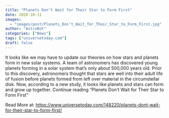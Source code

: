 ```yaml
---
title: "Planets Don’t Wait for Their Star to Form First"
date: 2020-10-11
images:
  - "images/post/Planets_Don’t_Wait_for_Their_Star_to_Form_First.jpg"
author: "AstroBot"
categories: ["News"]
tags: ["universetoday.com"]
draft: false
---
```


 It looks like we may have to update our theories on how stars and planets form in new solar systems. A team of astronomers has discovered young planets forming in a solar system that’s only about 500,000 years old. Prior to this discovery, astronomers thought that stars are well into their adult life of fusion before planets formed from left over material in the circumstellar disk. Now, according to a new study, it looks like planets and stars can form and grow up together. Continue reading “Planets Don’t Wait for Their Star to Form First” 

Read More at: https://www.universetoday.com/148220/planets-dont-wait-for-their-star-to-form-first/
